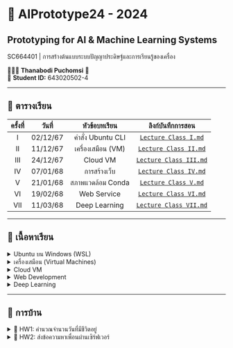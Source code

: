 # 🤖 AIPrototype24 - 2024 
## Prototyping for AI & Machine Learning Systems
SC664401 | การสร้างต้นแบบระบบปัญญาประดิษฐ์และการเรียนรู้ของเครื่อง

👨🏻‍🎓 **Thanabodi Puchomsi** 📝  
📌 **Student ID:** 643020502-4

---

## 📅 ตารางเรียน
| ครั้งที่ | วันที่       | หัวข้อบทเรียน           | ลิงก์บันทึกการสอน |
|:-------:|:----------:|:-------------------:|:-------------------:|
| I       | 02/12/67  | คำสั่ง Ubuntu CLI   | [`Lecture Class I.md`](https://github.com/Ratchanontt/AIPrototype24/blob/main/Lecture%20Class%20I.md) |
| II      | 11/12/67  | เครื่องเสมือน (VM) | [`Lecture Class II.md`](https://github.com/Ratchanontt/AIPrototype24/blob/main/Lecture%20Class%20II.md) |
| III     | 24/12/67  | Cloud VM           | [`Lecture Class III.md`](https://github.com/Ratchanontt/AIPrototype24/blob/main/Lecture%20Class%20III.md) |
| IV      | 07/01/68  | การสร้างเว็บ        | [`Lecture Class IV.md`](https://github.com/Ratchanontt/AIPrototype24/blob/main/Lecture%20Class%20IV.md) |
| V       | 21/01/68  | สภาพแวดล้อม Conda | [`Lecture Class V.md`](https://github.com/Ratchanontt/AIPrototype24/blob/main/Lecture%20Class%20V.md) |
| VI      | 19/02/68  | Web Service        | [`Lecture Class VI.md`](https://github.com/Ratchanontt/AIPrototype24/blob/main/Lecture%20Class%20VI.md) |
| VII     | 11/03/68  | Deep Learning      | [`Lecture Class VII.md`](https://github.com/Ratchanontt/AIPrototype24/blob/main/Lecture%20Class%20VII.md) |

---

## 📂 **เนื้อหาเรียน**
<details>
  <summary>Ubuntu บน Windows (WSL)</summary>

### 🔧 คำสั่งพื้นฐานบน Terminal
- **ดูตำแหน่งปัจจุบัน** → `pwd`
- **แสดงไฟล์ทั้งหมด** → `ls -l`
- **สร้างโฟลเดอร์ใหม่** → `mkdir [ชื่อโฟลเดอร์]`
- **เปลี่ยนไดเร็กทอรี** → `cd [ชื่อโฟลเดอร์]` | `cd ..` (ถอยหลัง)
- **สร้างไฟล์ใหม่** → `vi [ชื่อไฟล์]`
- **คัดลอกไฟล์** → `cp [ไฟล์ต้นฉบับ] [ปลายทาง]`
- **ย้ายไฟล์** → `mv [ไฟล์ต้นทาง] [ปลายทาง]`
- **ลบไฟล์หรือโฟลเดอร์** → `rm -r [ชื่อไฟล์/โฟลเดอร์]`
- **ตรวจสอบทรัพยากรระบบ** → `htop`
</details>

<details>
  <summary>เครื่องเสมือน (Virtual Machines)</summary>

### 🖥️ ใช้งาน Server ผ่าน SSH
- **เข้าสู่เซิร์ฟเวอร์** → `ssh [username]@[IP address]`
- **เพิ่มผู้ใช้ใหม่** → `sudo adduser [username]`
- **ดูการทำงานของเซิร์ฟเวอร์** → `htop`
- **เพิ่มสิทธิ์ sudo ให้ผู้ใช้** → `sudo adduser [username] sudo`
</details>

<details>
  <summary>Cloud VM</summary>

### ☁️ การสร้างและจัดการ VM บน Cloud
- **สร้าง VM** ผ่าน Azure Portal
- **เข้าสู่เซิร์ฟเวอร์ผ่าน SSH** → `ssh [username]@[IP]`
- **ออกจากระบบ** → `exit`
- **คัดลอกไฟล์ไปยัง Cloud** → `scp [ไฟล์ต้นทาง] [user]@[IP]:[ตำแหน่งปลายทาง]`
- **ดึงไฟล์จาก Cloud** → `scp [user]@[IP]:[ตำแหน่งต้นทาง] [ปลายทาง]`
</details>

<details>
  <summary>Web Development</summary>

### 🌐 ประเภทของเว็บ
1. **Static Web** – เว็บแสดงข้อมูลคงที่ (HTML, CSS)
2. **Dynamic Web** – เว็บโต้ตอบได้ ใช้ฐานข้อมูล (PHP, Python, Node.js)
3. **Web Application** – เว็บที่รองรับฟังก์ชันต่างๆ
4. **Web Service** – API ที่ให้โปรแกรมอื่นเข้าถึงข้อมูล

### 🛠️ เทคโนโลยีเว็บที่เกี่ยวข้อง
- **HTML** – สร้างโครงสร้างเว็บ
- **CSS** – ปรับแต่งดีไซน์
- **JavaScript** – เพิ่มลูกเล่นให้เว็บ
- **Python (Flask)** – ใช้พัฒนา Back-End
</details>

<details>
  <summary>Deep Learning</summary>

### 🧠 การเรียนรู้เชิงลึก (Deep Learning)
- **โครงข่ายประสาทเทียม (Neural Networks)**
- **การฝึกโมเดลด้วย TensorFlow/PyTorch**
- **การใช้ GPU/TPU ในการเร่งประสิทธิภาพ**
</details>

---

## 🎯 **การบ้าน**
<details>
  <summary>📌 HW1: คำนวณจำนวนวันที่มีชีวิตอยู่</summary>
👉 คำนวณวันเกิดและแสดงเวลาถึงวันเกิดถัดไป

[`myfirstpy.py`](https://github.com/Ratchanontt/AIPrototype24/blob/main/myfirstpy.py)
</details>

<details>
  <summary>📌 HW2: ส่งข้อความหาเพื่อนผ่านเซิร์ฟเวอร์</summary>
👉 ระบบส่งข้อความผ่าน API ไปยัง IP Address ที่บันทึกไว้

[`call_web_service.py`](https://github.com/Ratchanontt/AIPrototype24/blob/main/call_web_service.py)
</details>
